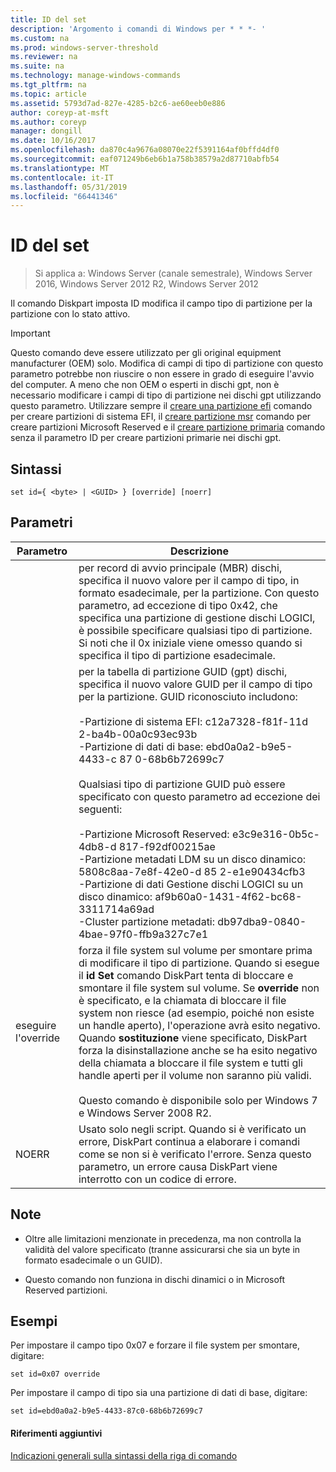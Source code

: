 ```yaml
---
title: ID del set
description: 'Argomento i comandi di Windows per * * *- '
ms.custom: na
ms.prod: windows-server-threshold
ms.reviewer: na
ms.suite: na
ms.technology: manage-windows-commands
ms.tgt_pltfrm: na
ms.topic: article
ms.assetid: 5793d7ad-827e-4285-b2c6-ae60eeb0e886
author: coreyp-at-msft
ms.author: coreyp
manager: dongill
ms.date: 10/16/2017
ms.openlocfilehash: da870c4a9676a08070e22f5391164af0bffd4df0
ms.sourcegitcommit: eaf071249b6eb6b1a758b38579a2d87710abfb54
ms.translationtype: MT
ms.contentlocale: it-IT
ms.lasthandoff: 05/31/2019
ms.locfileid: "66441346"
---
```

# <a name="set-id"></a>ID del set

>Si applica a: Windows Server (canale semestrale), Windows Server 2016, Windows Server 2012 R2, Windows Server 2012

Il comando Diskpart imposta ID modifica il campo tipo di partizione per la partizione con lo stato attivo.  
  
> [!IMPORTANT]  
> Questo comando deve essere utilizzato per gli original equipment manufacturer \(OEM\) solo. Modifica di campi di tipo di partizione con questo parametro potrebbe non riuscire o non essere in grado di eseguire l'avvio del computer. A meno che non OEM o esperti in dischi gpt, non è necessario modificare i campi di tipo di partizione nei dischi gpt utilizzando questo parametro. Utilizzare sempre il [creare una partizione efi](create-partition-efi.md) comando per creare partizioni di sistema EFI, il [creare partizione msr](create-partition-msr.md) comando per creare partizioni Microsoft Reserved e il [creare partizione primaria](create-partition-primary.md) comando senza il parametro ID per creare partizioni primarie nei dischi gpt.  
  
  
  
## <a name="syntax"></a>Sintassi  
  
```  
set id={ <byte> | <GUID> } [override] [noerr]  
```  
  
## <a name="parameters"></a>Parametri  
  
| Parametro |                                                                                                                                                                                                                                                                                                                                                                   Descrizione                                                                                                                                                                                                                                                                                                                                                                   |
|-----------|-------------------------------------------------------------------------------------------------------------------------------------------------------------------------------------------------------------------------------------------------------------------------------------------------------------------------------------------------------------------------------------------------------------------------------------------------------------------------------------------------------------------------------------------------------------------------------------------------------------------------------------------------------------------------------------------------------------------------------------------------|
|  <byte>   |                                                                                                                                                                                                       per record di avvio principale \(MBR\) dischi, specifica il nuovo valore per il campo di tipo, in formato esadecimale, per la partizione. Con questo parametro, ad eccezione di tipo 0x42, che specifica una partizione di gestione dischi LOGICI, è possibile specificare qualsiasi tipo di partizione. Si noti che il 0x iniziale viene omesso quando si specifica il tipo di partizione esadecimale.                                                                                                                                                                                                       |
|  <GUID>   | per la tabella di partizione GUID \(gpt\) dischi, specifica il nuovo valore GUID per il campo di tipo per la partizione. GUID riconosciuto includono:<br /><br />-Partizione di sistema EFI: c12a7328\-f81f\-11d 2\-ba4b\-00a0c93ec93b<br />-Partizione di dati di base: ebd0a0a2\-b9e5\-4433\-c 87 0\-68b6b72699c7<br /><br />Qualsiasi tipo di partizione GUID può essere specificato con questo parametro ad eccezione dei seguenti:<br /><br />-Partizione Microsoft Reserved: e3c9e316\-0b5c\-4db8\-d 817\-f92df00215ae<br />-Partizione metadati LDM su un disco dinamico: 5808c8aa\-7e8f\-42e0\-d 85 2\-e1e90434cfb3<br />-Partizione di dati Gestione dischi LOGICI su un disco dinamico: af9b60a0\-1431\-4f62\-bc68\-3311714a69ad<br />-Cluster partizione metadati: db97dba9\-0840\-4bae\-97f0\-ffb9a327c7e1 |
| eseguire l'override  |                                                                forza il file system sul volume per smontare prima di modificare il tipo di partizione. Quando si esegue il **id Set** comando DiskPart tenta di bloccare e smontare il file system sul volume. Se **override** non è specificato, e la chiamata di bloccare il file system non riesce \(ad esempio, poiché non esiste un handle aperto\), l'operazione avrà esito negativo. Quando **sostituzione** viene specificato, DiskPart forza la disinstallazione anche se ha esito negativo della chiamata a bloccare il file system e tutti gli handle aperti per il volume non saranno più validi.<br /><br />Questo comando è disponibile solo per Windows 7 e Windows Server 2008 R2.                                                                 |
|   NOERR   |                                                                                                                                                                                                                                                                    Usato solo negli script. Quando si è verificato un errore, DiskPart continua a elaborare i comandi come se non si è verificato l'errore. Senza questo parametro, un errore causa DiskPart viene interrotto con un codice di errore.                                                                                                                                                                                                                                                                    |
  
## <a name="remarks"></a>Note  
  
-   Oltre alle limitazioni menzionate in precedenza, ma non controlla la validità del valore specificato \(tranne assicurarsi che sia un byte in formato esadecimale o un GUID\).  
  
-   Questo comando non funziona in dischi dinamici o in Microsoft Reserved partizioni.  
  
## <a name="BKMK_examples"></a>Esempi  
Per impostare il campo tipo 0x07 e forzare il file system per smontare, digitare:  
  
```  
set id=0x07 override  
```  
  
Per impostare il campo di tipo sia una partizione di dati di base, digitare:  
  
```  
set id=ebd0a0a2-b9e5-4433-87c0-68b6b72699c7  
```  
  
#### <a name="additional-references"></a>Riferimenti aggiuntivi  
[Indicazioni generali sulla sintassi della riga di comando](command-line-syntax-key.md)  
  

  

